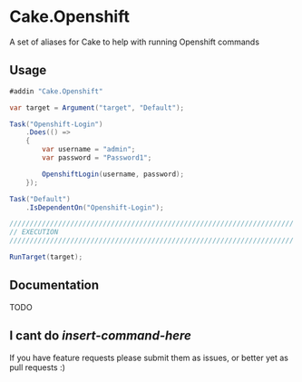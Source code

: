 # Cake.Openshift
A set of aliases for Cake to help with running Openshift commands

## Usage

```c#
#addin "Cake.Openshift"

var target = Argument("target", "Default");

Task("Openshift-Login")
    .Does(() => 
    {
        var username = "admin";
        var password = "Password1";

        OpenshiftLogin(username, password);
    });

Task("Default")
    .IsDependentOn("Openshift-Login");

//////////////////////////////////////////////////////////////////////
// EXECUTION
//////////////////////////////////////////////////////////////////////

RunTarget(target);
```

## Documentation

TODO

## I cant do _insert-command-here_

If you have feature requests please submit them as issues, or better yet as pull requests :)